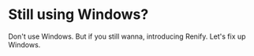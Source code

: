 # Still using Windows?
Don't use Windows.
But if you still wanna,
introducing Renify.
Let's fix up Windows.
